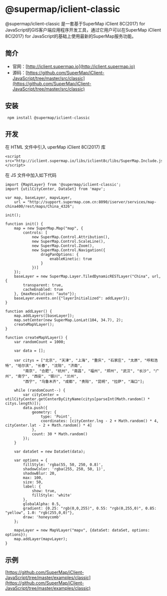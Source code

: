 # @supermap/iclient-classic

@supermap/iclient-classic 是一套基于SuperMap iClient 8C(2017) for JavaScript的GIS客户端应用程序开发工具，通过它用户可以在SuperMap iClient 8C(2017) for JavaScript的基础上使用最新的SuperMap服务功能。

## 简介
* 官网：[http://iclient.supermap.io](http://iclient.supermap.io)
* 源码：[https://github.com/SuperMap/iClient-JavaScript/tree/master/src/classic](https://github.com/SuperMap/iClient-JavaScript/tree/master/src/classic)

## 安装

```
 npm install @supermap/iclient-classic
```

## 开发
在 HTML 文件中引入 uperMap iClient 8C(2017) 库

```
<script src="http://iclient.supermap.io/libs/iclient8c/libs/SuperMap.Include.js"></script>

```

在 JS 文件中加入如下代码

```
import {MapVLayer} from '@supermap/iclient-classic';
import {utilCityCenter, DataSet} from 'mapv';

var map, baseLayer, mapvLayer,
    url = "http://support.supermap.com.cn:8090/iserver/services/map-china400/rest/maps/China_4326";

init();

function init() {
    map = new SuperMap.Map("map", {
        controls: [
            new SuperMap.Control.Attribution(),
            new SuperMap.Control.ScaleLine(),
            new SuperMap.Control.Zoom(),
            new SuperMap.Control.Navigation({
                dragPanOptions: {
                    enableKinetic: true
                }
            })]
    });
    baseLayer = new SuperMap.Layer.TiledDynamicRESTLayer("China", url, {
        transparent: true,
        cacheEnabled: true
    }, {maxResolution: "auto"});
    baseLayer.events.on({"layerInitialized": addLayer});
}

function addLayer() {
    map.addLayers([baseLayer]);
    map.setCenter(new SuperMap.LonLat(104, 34.7), 2);
    createMapVLayer();
}

function createMapVLayer() {
    var randomCount = 1000;

    var data = [];

    var citys = ["北京", "天津", "上海", "重庆", "石家庄", "太原", "呼和浩特", "哈尔滨", "长春", "沈阳", "济南",
        "南京", "合肥", "杭州", "南昌", "福州", "郑州", "武汉", "长沙", "广州", "南宁", "西安", "银川", "兰州",
        "西宁", "乌鲁木齐", "成都", "贵阳", "昆明", "拉萨", "海口"];

    while (randomCount--) {
        var cityCenter = utilCityCenter.getCenterByCityName(citys[parseInt(Math.random() * citys.length)]);
        data.push({
            geometry: {
                type: 'Point',
                coordinates: [cityCenter.lng - 2 + Math.random() * 4, cityCenter.lat - 2 + Math.random() * 4]
            },
            count: 30 * Math.random()
        });
    }

    var dataSet = new DataSet(data);

    var options = {
        fillStyle: 'rgba(55, 50, 250, 0.8)',
        shadowColor: 'rgba(255, 250, 50, 1)',
        shadowBlur: 20,
        max: 100,
        size: 50,
        label: {
            show: true,
            fillStyle: 'white'
        },
        globalAlpha: 0.5,
        gradient: {0.25: "rgb(0,0,255)", 0.55: "rgb(0,255,0)", 0.85: "yellow", 1.0: "rgb(255,0,0)"},
        draw: 'honeycomb'
    };

    mapvLayer = new MapVLayer("mapv", {dataSet: dataSet, options: options});
    map.addLayer(mapvLayer);
}
```

## 示例
 [https://github.com/SuperMap/iClient-JavaScript/tree/master/examples/classic](https://github.com/SuperMap/iClient-JavaScript/tree/master/examples/classic)
